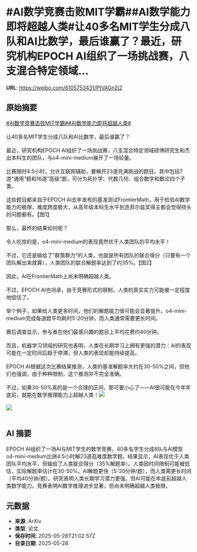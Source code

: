 # #AI数学竞赛击败MIT学霸##AI数学能力即将超越人类#让40多名MIT学生分成八队和AI比数学，最后谁赢了？最近，研究机构EPOCH AI组织了一场挑战赛，八支混合特定领域...

**URL**: https://weibo.com/6105753431/PtVAGn2i2

## 原始摘要

<a href="https://m.weibo.cn/search?containerid=231522type%3D1%26t%3D10%26q%3D%23AI%E6%95%B0%E5%AD%A6%E7%AB%9E%E8%B5%9B%E5%87%BB%E8%B4%A5MIT%E5%AD%A6%E9%9C%B8%23&amp;extparam=%23AI%E6%95%B0%E5%AD%A6%E7%AB%9E%E8%B5%9B%E5%87%BB%E8%B4%A5MIT%E5%AD%A6%E9%9C%B8%23" data-hide=""><span class="surl-text">#AI数学竞赛击败MIT学霸#</span></a><a href="https://m.weibo.cn/search?containerid=231522type%3D1%26t%3D10%26q%3D%23AI%E6%95%B0%E5%AD%A6%E8%83%BD%E5%8A%9B%E5%8D%B3%E5%B0%86%E8%B6%85%E8%B6%8A%E4%BA%BA%E7%B1%BB%23&amp;extparam=%23AI%E6%95%B0%E5%AD%A6%E8%83%BD%E5%8A%9B%E5%8D%B3%E5%B0%86%E8%B6%85%E8%B6%8A%E4%BA%BA%E7%B1%BB%23" data-hide=""><span class="surl-text">#AI数学能力即将超越人类#</span></a><br><br>让40多名MIT学生分成八队和AI比数学，最后谁赢了？<br><br>最近，研究机构EPOCH AI组织了一场挑战赛，八支混合特定领域硕博研究生和杰出本科生的团队，与o4-mini-medium展开了一场较量。<br><br>比赛限时4.5小时，允许互联网辅助，要解开23道充满挑战的题目。其中包括7道“通用”题和16道“高级”题，可分为拓扑学、代数几何、组合数学和数论四个子类。<br><br>这些题目都来自于EPOCH AI去年发布的基准测试FrontierMath，用于检验AI数学能力的极限，难度跨度极大，从高年级本科生水平到连菲尔兹奖得主都会觉得挠头的问题都有。【图1】<br><br>那么，最终的结果如何呢？<br><br>令人吃惊的是，o4-mini-medium的表现竟然优于人类团队的平均水平！<br><br>不过，它还是输给了“群策群力”的人类，也就是所有团队的联合得分（只要有一个团队解出来就算），人类团队的联合解题率达到了约35%。【图2】<br><br>因此，AI在FrontierMath上尚未明确超越人类。<br><br>不过，EPOCH AI也坦承，由于竞赛形式的限制，人类的真实实力可能被一定程度地低估了。<br><br>举个例子，如果给人类更多时间，他们的解题能力很可能会显著提升。o4-mini-medium完成每道题平均耗时5-20分钟，而人类通常需要更长时间。<br><br>赛后调查显示，参与者在他们最感兴趣的题目上平均花费约40分钟。<br><br>而且，机器学习领域的研究也表明，人类在长期学习上拥有更强的潜力：AI的表现可能在一定时间后趋于停滞，但人类的表现却能持续提高。<br><br>EPOCH AI根据这次比赛结果推测，人类的基准解题率大约在30-50%之间，但他们也强调，由于种种限制，这个推测并不完全准确。<br><br>不过，如果30-50%真的是一个合理的区间，那可要小心了——AI很可能在今年年底前，就能在数学推理能力上超越人类！<img style="" src="https://tvax1.sinaimg.cn/large/006Fd7o3gy1i1vc173xd4j32gw1n87v2.jpg" referrerpolicy="no-referrer"><br><br><img style="" src="https://tvax4.sinaimg.cn/large/006Fd7o3gy1i1vc19dhx9j311c0goqf3.jpg" referrerpolicy="no-referrer"><br><br>

## AI 摘要

EPOCH AI组织了一场AI与MIT学生的数学竞赛，40多名学生分成8队与AI模型o4-mini-medium比拼4.5小时解23道高难度数学题。结果显示，AI表现优于人类团队平均水平，但输给了人类联合得分（35%解题率）。人类因时间限制可能被低估，实际解题率估计在30-50%。AI解题更快（5-20分钟/题），而人类需更长时间（平均40分钟/题）。研究表明人类长期学习潜力更强，但AI可能在年底前超越人类数学能力。竞赛表明AI数学推理进步显著，但尚未明确超越人类极限。

## 元数据

- **来源**: ArXiv
- **类型**: 论文
- **保存时间**: 2025-05-28T21:02:57Z
- **目录日期**: 2025-05-28

